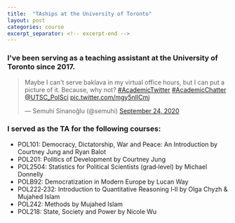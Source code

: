 ```yaml
---
title:  "TAships at the University of Toronto"
layout: post
categories: course
excerpt_separator: <!-- excerpt-end -->
---
```

### I've been serving as a teaching assistant at the University of Toronto since 2017. 

<blockquote class="twitter-tweet" data-theme="dark"><p lang="en" dir="ltr">Maybe I can&#39;t serve baklava in my virtual office hours, but I can put a picture of it. Because, why not? <a href="https://twitter.com/hashtag/AcademicTwitter?src=hash&amp;ref_src=twsrc%5Etfw">#AcademicTwitter</a> <a href="https://twitter.com/hashtag/AcademicChatter?src=hash&amp;ref_src=twsrc%5Etfw">#AcademicChatter</a> <a href="https://twitter.com/UTSC_PolSci?ref_src=twsrc%5Etfw">@UTSC_PolSci</a> <a href="https://t.co/mgy5nIlCmj">pic.twitter.com/mgy5nIlCmj</a></p>&mdash; Semuhi Sinanoğlu (@semuhi) <a href="https://twitter.com/semuhi/status/1309208107436978180?ref_src=twsrc%5Etfw">September 24, 2020</a></blockquote> <script async src="https://platform.twitter.com/widgets.js" charset="utf-8"></script>

<!-- excerpt-end -->

### I served as the TA for the following courses:

- POL101: Democracy, Dictatorship, War and Peace: An Introduction by Courtney Jung and Ryan Balot
- POL201: Politics of Development by Courtney Jung
- POL2504: Statistics for Political Scientists (grad‑level) by Michael Donnelly
- POLB92: Democratization in Modern Europe by Lucan Way
- POL222‑232: Introduction to Quantitative Reasoning I‑II by Olga Chyzh & Mujahed Islam
- POL242: Methods by Mujahed Islam
- POL218: State, Society and Power by Nicole Wu
